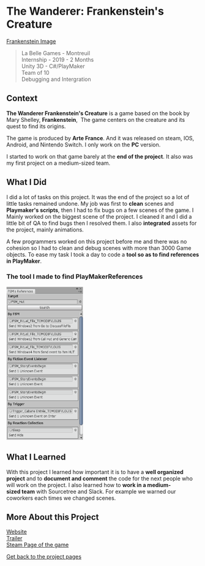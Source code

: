 # The Wanderer: Frankenstein's Creature

[Frankenstein Image]()

>La Belle Games - Montreuil  
>Internship - 2019 - 2 Months  
>Unity 3D - C#/PlayMaker  
>Team of 10  
>Debugging and Intergration  

## ​Context

**The Wanderer Frankenstein's Creature** is a game based on the book by Mary Shelley, **Frankenstein**,  The game centers on the creature and its quest to find its origins. 

The game is produced by **Arte France**. And it was released on steam, IOS, Android, and Nintendo Switch. I only work on the **PC** version.

I started to work on that game barely at the **end of the project**. It also was my first project on a medium-sized team.
​

## What I Did

I did a lot of tasks on this project.  It was the end of the project so a lot of little tasks remained undone. My job was first to **clean** scenes and **Playmaker's scripts**, then I had to fix bugs on a few scenes of the game. I Mainly worked on the biggest scene of the project. I cleaned it and I did a little bit of QA to find bugs then I resolved them. I also **integrated** assets for the project, mainly animations.

A few programmers worked on this project before me and there was no cohesion so I had to clean and debug scenes with more than 3000 Game objects. To ease my task I took a day to code a **tool so as to find references in PlayMaker**. 

### The tool I made to find PlayMakerReferences
<img src="https://github.com/LouisViktorCeleyron/Portfolio/blob/master/Projects/Frankenstein/Pictures/TriPlayMaker.png" height="400" width="200">​

## What I Learned

With this project I learned how important it is to have a **well organized project** and to **document and comment** the code for the next people who will work on the project. I also learned how to **work in a medium-sized team** with Sourcetree and Slack. For example we warned our coworkers each times we changed scenes.


## More About this Project

[Website](http://www.labellegames.com/projects/frankenstein-and-the-wanderer)    
[Trailer](https://www.youtube.com/watch?v=82ilW4ViQQU)   
[Steam Page of the game](https://store.steampowered.com/app/966670/The_Wanderer_Frankensteins_Creature/)  


[Get back to the project pages](https://github.com/LouisViktorCeleyron/Portfolio/blob/master/Projects/MyProjects.md)